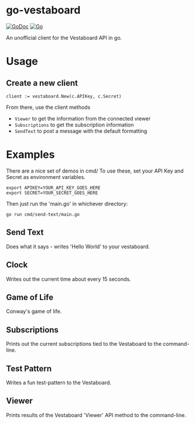 # go-vestaboard

[![GoDoc](https://img.shields.io/badge/go-documentation-blue.svg?style=flat-square)](https://pkg.go.dev/github.com/mikehelmick/go-vestaboard?tab=doc)
[![Go](https://github.com/mikehelmick/go-chaff/workflows/Go/badge.svg?event=push)](https://github.com/mikehelmick/go-vestaboard/actions?query=workflow%3AGo)

An unofficial client for the Vestaboard API in go.

# Usage

## Create a new client

```
client := vestaboard.New(c.APIKey, c.Secret)
```

From there, use the client methods

* `Viewer` to get the information from the connected viewer
* `Subscriptions` to get the subscription information
* `SendText` to post a message with the default formatting

# Examples

There are a nice set of demos in cmd/
To use these, set your API Key and Secret as environment variables.
```
export APIKEY=YOUR_API_KEY_GOES_HERE
export SECRET=YOUR_SECRET_GOES_HERE
```

Then just run the 'main.go' in whichever directory:
```
go run cmd/send-text/main.go
```

## Send Text

Does what it says - writes 'Hello World' to your vestaboard.

## Clock

Writes out the current time about every 15 seconds.

## Game of Life

Conway's game of life.

## Subscriptions

Prints out the current subscriptions tied to the Vestaboard to the command-line.

## Test Pattern

Writes a fun test-pattern to the Vestaboard.

## Viewer

Prints results of the Vestaboard 'Viewer' API method to the command-line.
